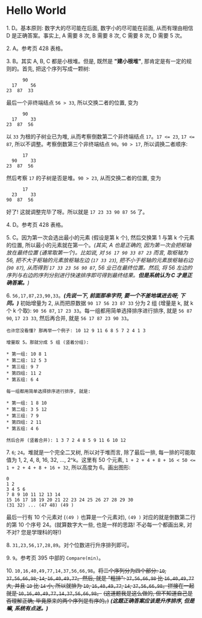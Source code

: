# Hello World

1\. D。基本原则: 数字大的尽可能在后面, 数字小的尽可能在前面, 从而有理由相信 D 是正确答案。事实上, A 需要 8 次, B 需要 8 次, C 需要 8 次, D 需要 5 次。

2\. A。参考页 428 表格。

3\. B。其实 A, B, C 都是小根堆。但是, 既然是 **"建小根堆"**, 那肯定是有一定的规则的。首先, 把这个序列写成一颗树:

```lan0
      90
  17     56
23  87  33
```

最后一个非终端结点 `56 > 33`, 所以交换二者的位置, 变为

```lan0
      90
  17     33
23  87  56
```

以 `33` 为根的子树业已为堆, 从而考察倒数第二个非终端结点 `17`。`17 <= 23`, `17 <= 87`, 所以不调整。考察倒数第三个非终端结点 `90`。`90 > 17`, 所以调换二者顺序:

```lan0
      17
  90     33
23  87  56
```

然后考察 `17` 的子树是否是堆。`90 > 23`, 从而交换二者的位置, 变为

```lan0
      17
  23     33
90  87  56
```

好了! 这就调整完毕了呀。所以就是 `17 23 33 90 87 56` 了。

4\. D。参考页 428 表格。

5\. C。因为第一次会选出最小的元素 (假设是第 k 个), 然后交换第 1 与第 k 个元素的位置, 所以最小的元素就在第一个。*(其实, A 也是正确的, 因为第一次会把枢轴放在最终位置 (通常取第一个)。比如说, 对 `56 17 90 33 87 23` 而言, 取枢轴为 56, 把不大于枢轴的元素放枢轴左边 (`17 33 23`), 把不小于枢轴的元素放枢轴右边 (`90 87`), 从而得到 `17 33 23 56 90 87`, 56 业已在最终位置。然后, 将 56 左边的序列与右边的序列分别进行快速排序即可得到最终结果。**但是系统认为 C 才是正确答案。**)*

6\. `56,17,87,23,90,33`。***(先说一下, 前面那串字符, 要一个不差地填进去呀; 下同。)*** 初始增量为 2, 从而把原数据 `90 17 56 23 87 33` 分为 2 组 (增量是 k, 就 k 个 k 个取): `90 56 87`, `17 23 33`。每一组都用简单选择排序进行排序, 就是 `56 87 90`, `17 23 33`, 然后再合并, 就是 `56 17 87 23 90 33`。

```lan0
也许您没看懂? 那再举一个例子: 10 12 9 11 6 8 5 7 2 4 1 3

增量取 5。那就分成 5 组 (竖着分组):

* 第一组: 10 8 1
* 第二组: 12 5 3
* 第三组: 9 7
* 第四组: 11 2
* 第五组: 6 4

每一组都用简单选择排序进行排序, 就是:

* 第一组: 1 8 10
* 第二组: 3 5 12
* 第三组: 7 9
* 第四组: 2 11
* 第五组: 4 6

然后合并 (竖着合并): 1 3 7 2 4 8 5 9 11 6 10 12
```

7\. `6`; `24`。堆就是一个完全二叉树, 所以对于堆而言, 除了最后一排, 每一排的可能取值为 1, 2, 4, 8, 16, 32, ..., 2^k。这里有 50 个元素, `1 + 2 + 4 + 8 + 16 < 50 <= 1 + 2 + 4 + 8 + 16 + 32`, 所以高度为 6。画出图形:

```lan0
0
1 2
3 4 5 6
7 8 9 10 11 12 13 14
15 16 17 18 19 20 21 22 23 24 25 26 27 28 29 30
(31 32) ... (47 48) (49 )
```

最后一行有 10 个元素对 (`(49 )` 也算是一个元素对), `(49 )` 对应的就是倒数第二行的第 10 个序号 24。(就算数字大一些, 也是一样的思路! 不必每一个都画出来, 对不对? 您是学理科的呀!)

8\. `31,23,56,17,28,89`。对个位数进行升序排列即可。

9\. `9`。参考页 395 中部的 `Compare(min)`。

10\. `10,16,40,49,77,14,37,56,66,98`。~~将二个序列分为四个部分: `10`, `37,56,66,98`, `14`, `16,40,49,77`。然后, 就是 "粗排": `37,56,66,98` 比 `16,40,49,77` 大, 并且 `10` 比 `14` 小, 所以就排为 `10`, `16,40,49,77`, `14`, `37,56,66,98`。拼接在一起就是 `10,16,40,49,77,14,37,56,66,98`。~~ ~~(这道题我是这么做的, 但不知道自己是否理解正确; 毕竟原来的两个序列是有序的。)~~ ***(这题正确答案应该是升序排序, 但是嘛, 系统有点迷。)***
